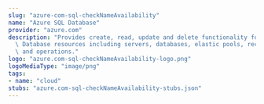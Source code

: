 ```yaml
---
slug: "azure-com-sql-checkNameAvailability"
name: "Azure SQL Database"
provider: "azure.com"
description: "Provides create, read, update and delete functionality for Azure SQL\
  \ Database resources including servers, databases, elastic pools, recommendations,\
  \ and operations."
logo: "azure.com-sql-checkNameAvailability-logo.png"
logoMediaType: "image/png"
tags:
- name: "cloud"
stubs: "azure.com-sql-checkNameAvailability-stubs.json"
---
```

